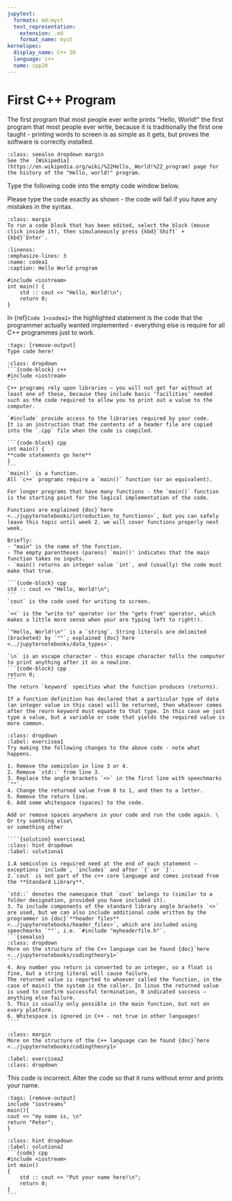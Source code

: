 ```yaml
---
jupytext:
  formats: md:myst
  text_representation:
    extension: .md
    format_name: myst
kernelspec:
  display_name: C++ 20
  language: c++
  name: cpp20
---
```


# First C++ Program

The first program that most people ever write prints "Hello, World!" the first program that most people ever write, because it is traditionally the first one taught - printing words to screen is as simple as it gets, but proves the software is correctly installed.
```{Admonition} History of the Hello World Program
:class: seealso dropdown margin
See the  [Wikipedia](https://en.wikipedia.org/wiki/%22Hello,_World!%22_program) page for the history of the "Hello, world!" program.
```

Type the following code into the empty code window below.

Please type the code exactly as shown - the code will fail if you have any mistakes in the syntax. 

```{tip}
:class: margin
To run a code block that has been edited, select the block (mouse click inside it), then simulaneously press {kbd}`Shift` + {kbd}`Enter`. 
```
```{code-block} cpp
:linenos: 
:emphasize-lines: 3
:name: codea1
:caption: Hello World program

#include <iostream>
int main() {
	std :: cout << "Hello, World!\n";
	return 0;
}
```

In {ref}`Code 1<codea1>` the highlighted statement is the code that the programmer actually wanted implemented - everything else is require for all C++ programmes just to work.

```{code-cell} c++
:tags: [remove-output]
Type code here!
```

````{admonition} Code Explanation
:class: dropdown
```{code-block} c++
#include <iostream>
```
C++ programs rely upon libraries – you will not get far without at least one of these, because they include basic ‘facilities’ needed such as the code required to allow you to print out a value to the computer.

`#include` provide access to the libraries required by your code.
It is an instruction that the contents of a header file are copied into the `.cpp` file when the code is compiled.

```{code-block} cpp
int main() {
**code statements go here**
}
```
`main()` is a function.
All `c++` programs require a `main()` function (or an equivalent).

For longer programs that have many functions - the `main()` function is the starting point for the logical implementation of the code.

Functions are explained {doc}`here <../jupyternotebooks/introduction_to_functions>`, but you can safely leave this topic until week 2. we will cover functions properly next week. 

Briefly:
- "main" is the name of the function.
- The empty parentheses (parens) `main()' indicates that the main function takes no inputs.
- `main() returns an integer value `int`, and (usually) the code must make that true.

```{code-block} cpp
std :: cout << "Hello, World!\n";
```
`cout` is the code used for writing to screen.

`<<` is the "write to" operator (or the "gets from" operator, which makes a little more sense when your are typing left to right!).

`"Hello, World!\n"` is a `string`. String literals are delimited (bracketed) by `""`; explained {doc}`here <../jupyternotebooks/data_types>`.

`\n` is an escape character - this escape character tells the computer to print anything after it on a newline. 
```{code-block} cpp
return 0;
```
The return `keyword` specifies what the function produces (returns).

If a function definition has declared that a particular type of data (an integer value in this case) will be returned, then whatever comes after the reurn keyword must equate to that type. In this case we just type a value, but a variable or code that yields the required value is more common.

````

`````{exercise} 
:class: dropdown
:label: exercisea1
Try making the following changes to the above code - note what happens.

1. Remove the semicolon in line 3 or 4. 
2. Remove `std::` from line 3.
3. Replace the angle brackets `<>` in the first line with speechmarks `""`.
4. Change the returned value from 0 to 1, and then to a letter.
5. Remove the return line.
6. Add some whitespace (spaces) to the code.

Add or remove spaces anywhere in your code and run the code again. \
Or try somthing else\
or something other

````{solution} exercisea1 
:class: hint dropdown
:label: solutiona1

1.A semicolon is required need at the end of each statement – exceptions `include`, `includes` and after `{` or `}`. 
2.`cout` is not part of the c++ core language and comes instead from the **Standard Library**. 

`std::` denotes the namespace that `cout` belongs to (similar to a folder designation, provided you have included it). 
3. To include components of the standard library angle brackets `<>` are used, but we can also include additional code written by the programmer in {doc}`**header files** <../jupyternotebooks/header_files>`, which are included using speechmarks `""`, i.e. `#include "myheaderfile.h"`.
```{seealso}
:class: dropdown
More on the structure of the C++ language can be found {doc}`here <../jupyternotebooks/codingtheory1>`
```
4. Any number you return is converted to an integer, so a float is fine, but a string literal will cause failure. 
The returned value is reported to whoever called the function, in the case of main() the system is the caller. In linux the returned value is used to confirm successful termination, 0 indicated success – anything else failure.
5. This is usually only possible in the main function, but not on every platform.
6. Whitespace is ignored in C++ - not true in other languages!
````
`````

```{seealso}
:class: margin
More on the structure of the C++ language can be found {doc}`here <../jupyternotebooks/codingtheory1>`
```




`````{exercise-start}
:label: exercisea2
:class: dropdown
`````
This code is incorrect. Alter the code so that it runs without error and prints your name.
````{code-cell} cpp
:tags: [remove-output]
include "iostreams"
main(){
cout << "my name is, \n"
return "Peter";
}
````
````{solution} exercisea2
:class: hint dropdown
:label: solutiona2
```{code} cpp
#include <iostream>
int main()
{
	std :: cout << "Put your name here!\n";
	return 0;
}
```
````
`````{exercise-end}
`````

